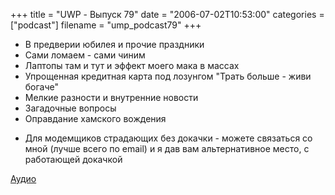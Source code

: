 +++
title = "UWP - Выпуск 79"
date = "2006-07-02T10:53:00"
categories = ["podcast"]
filename = "ump_podcast79"
+++



- В предверии юбилея и прочие праздники
- Сами ломаем - сами чиним
- Лаптопы там и тут и эффект моего мака в массах
- Упрощенная кредитная карта под лозунгом "Трать больше - живи богаче"
- Мелкие разности и внутренние новости
- Загадочные вопросы
- Оправдание хамского вождения


* Для модемщиков страдающих без докачки - можете связаться со мной (лучше всего по email) и я дав вам альтернативное место, с работающей докачкой

[Аудио](https://podcast.umputun.com/media/ump_podcast79.mp3)
<audio src="https://podcast.umputun.com/media/ump_podcast79.mp3" preload="none">